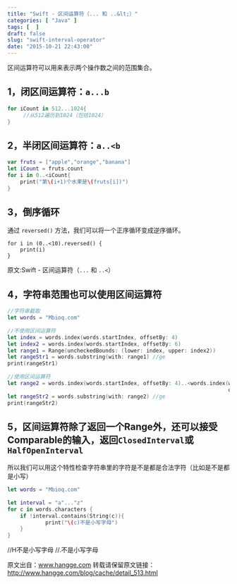```yaml
---
title: "Swift - 区间运算符（... 和 ..&lt;）"
categories: [ "Java" ]
tags: [  ]
draft: false
slug: "swift-interval-operator"
date: "2015-10-21 22:43:00"
---
```


区间运算符可以用来表示两个操作数之间的范围集合。

## 1，闭区间运算符：`a...b`
```swift
for iCount in 512...1024{
     //从512遍历到1024（包括1024）
}
```
## 2，半闭区间运算符：`a..<b`
```swift
var fruts = ["apple","orange","banana"]
let iCount = fruts.count
for i in 0..<iCount{
    print("第\(i+1)个水果是\(fruts[i])")
}
```
## 3，倒序循环
通过 `reversed()` 方法，我们可以将一个正序循环变成逆序循环。
```
for i in (0..<10).reversed() {
    print(i)
}
```
原文:Swift - 区间运算符（`...` 和 `..<`）

## 4，字符串范围也可以使用区间运算符
```swift
//字符串截取
let words = "Mbioq.com"
 
//不使用区间运算符
let index = words.index(words.startIndex, offsetBy: 4)
let index2 = words.index(words.startIndex, offsetBy: 6)
let range1 = Range(uncheckedBounds: (lower: index, upper: index2))
let rangeStr1 = words.substring(with: range1) //ge
print(rangeStr1)
 
//使用区间运算符
let range2 = words.index(words.startIndex, offsetBy: 4)..<words.index(words.startIndex,
                                                                      offsetBy: 6)
let rangeStr2 = words.substring(with: range2) //ge
print(rangeStr2)
```
## 5，区间运算符除了返回一个Range外，还可以接受Comparable的输入，返回`ClosedInterval`或`HalfOpenInterval`
所以我们可以用这个特性检查字符串里的字符是不是都是合法字符（比如是不是都是小写）
```swift
let words = "Mbioq.com"
        
let interval = "a"..."z"
for c in words.characters {
    if !interval.contains(String(c)){
            print("\(c)不是小写字母")
    }
}
```         
//H不是小写字母
//.不是小写字母

原文出自：www.hangge.com  转载请保留原文链接：http://www.hangge.com/blog/cache/detail_513.html